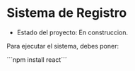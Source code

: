 <h1> Sistema de Registro</h1>

- Estado del proyecto: En construccion.

Para ejecutar el sistema, debes poner:

´´´npm install react´´´
